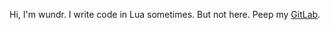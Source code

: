 Hi, I'm wundr. I write code in Lua sometimes. But not here. Peep my [GitLab](https://gitlab.com/wundrweapon/).
